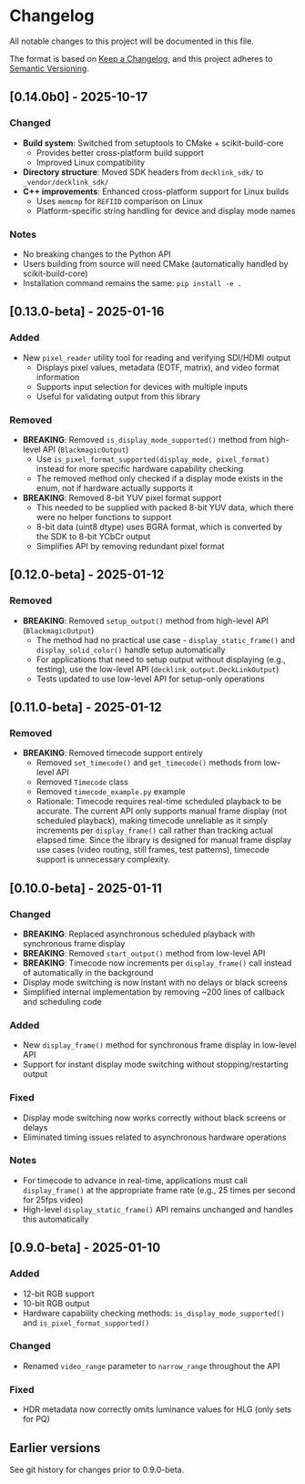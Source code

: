 # Changelog

All notable changes to this project will be documented in this file.

The format is based on [Keep a Changelog](https://keepachangelog.com/en/1.0.0/),
and this project adheres to [Semantic Versioning](https://semver.org/spec/v2.0.0.html).

## [0.14.0b0] - 2025-10-17

### Changed
- **Build system**: Switched from setuptools to CMake + scikit-build-core
  - Provides better cross-platform build support
  - Improved Linux compatibility
- **Directory structure**: Moved SDK headers from `decklink_sdk/` to `_vendor/decklink_sdk/`
- **C++ improvements**: Enhanced cross-platform support for Linux builds
  - Uses `memcmp` for `REFIID` comparison on Linux
  - Platform-specific string handling for device and display mode names

### Notes
- No breaking changes to the Python API
- Users building from source will need CMake (automatically handled by scikit-build-core)
- Installation command remains the same: `pip install -e .`

## [0.13.0-beta] - 2025-01-16

### Added
- New `pixel_reader` utility tool for reading and verifying SDI/HDMI output
  - Displays pixel values, metadata (EOTF, matrix), and video format information
  - Supports input selection for devices with multiple inputs
  - Useful for validating output from this library

### Removed
- **BREAKING**: Removed `is_display_mode_supported()` method from high-level API (`BlackmagicOutput`)
  - Use `is_pixel_format_supported(display_mode, pixel_format)` instead for more specific hardware capability checking
  - The removed method only checked if a display mode exists in the enum, not if hardware actually supports it
- **BREAKING**: Removed 8-bit YUV pixel format support
  - This needed to be supplied with packed 8-bit YUV data, which there were no helper functions to support
  - 8-bit data (uint8 dtype) uses BGRA format, which is converted by the SDK to 8-bit YCbCr output
  - Simplifies API by removing redundant pixel format

## [0.12.0-beta] - 2025-01-12

### Removed
- **BREAKING**: Removed `setup_output()` method from high-level API (`BlackmagicOutput`)
  - The method had no practical use case - `display_static_frame()` and `display_solid_color()` handle setup automatically
  - For applications that need to setup output without displaying (e.g., testing), use the low-level API (`decklink_output.DeckLinkOutput`)
  - Tests updated to use low-level API for setup-only operations

## [0.11.0-beta] - 2025-01-12

### Removed
- **BREAKING**: Removed timecode support entirely
  - Removed `set_timecode()` and `get_timecode()` methods from low-level API
  - Removed `Timecode` class
  - Removed `timecode_example.py` example
  - Rationale: Timecode requires real-time scheduled playback to be accurate. The current API only supports manual frame display (not scheduled playback), making timecode unreliable as it simply increments per `display_frame()` call rather than tracking actual elapsed time. Since the library is designed for manual frame display use cases (video routing, still frames, test patterns), timecode support is unnecessary complexity.

## [0.10.0-beta] - 2025-01-11

### Changed
- **BREAKING**: Replaced asynchronous scheduled playback with synchronous frame display
- **BREAKING**: Removed `start_output()` method from low-level API
- **BREAKING**: Timecode now increments per `display_frame()` call instead of automatically in the background
- Display mode switching is now instant with no delays or black screens
- Simplified internal implementation by removing ~200 lines of callback and scheduling code

### Added
- New `display_frame()` method for synchronous frame display in low-level API
- Support for instant display mode switching without stopping/restarting output

### Fixed
- Display mode switching now works correctly without black screens or delays
- Eliminated timing issues related to asynchronous hardware operations

### Notes
- For timecode to advance in real-time, applications must call `display_frame()` at the appropriate frame rate (e.g., 25 times per second for 25fps video)
- High-level `display_static_frame()` API remains unchanged and handles this automatically

## [0.9.0-beta] - 2025-01-10

### Added
- 12-bit RGB support
- 10-bit RGB output
- Hardware capability checking methods: `is_display_mode_supported()` and `is_pixel_format_supported()`

### Changed
- Renamed `video_range` parameter to `narrow_range` throughout the API

### Fixed
- HDR metadata now correctly omits luminance values for HLG (only sets for PQ)

## Earlier versions

See git history for changes prior to 0.9.0-beta.
